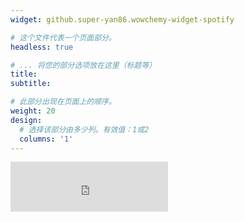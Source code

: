 ```yaml
---
widget: github.super-yan86.wowchemy-widget-spotify

# 这个文件代表一个页面部分。
headless: true

# ... 将您的部分选项放在这里（标题等）
title: 
subtitle:

# 此部分出现在页面上的顺序。
weight: 20
design:
  # 选择该部分由多少列。有效值：1或2
  columns: '1'
---
```

<iframe src="https://open.spotify.com/embed/playlist/4Peijf8k9nMcL1fdC8fI8z" width="50%" height="80" frameborder="0" allowtransparency="true" allow="encrypted-media" autoplay="autoplay"></iframe>
